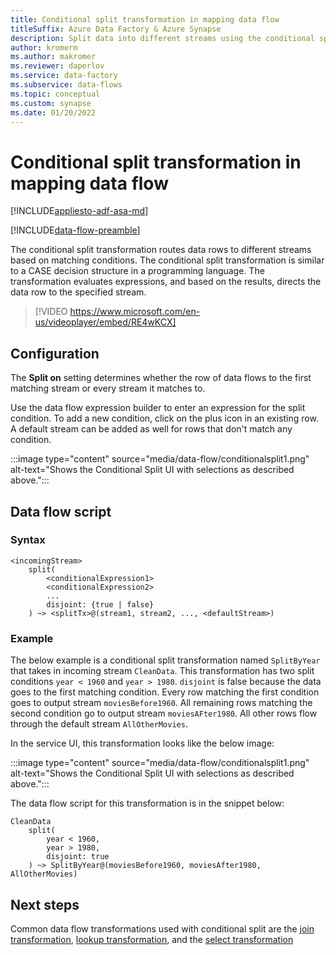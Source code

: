 ```yaml
---
title: Conditional split transformation in mapping data flow 
titleSuffix: Azure Data Factory & Azure Synapse
description: Split data into different streams using the conditional split transformation in a mapping data flow in Azure Data Factory or Synapse Analytics
author: kromerm
ms.author: makromer
ms.reviewer: daperlov
ms.service: data-factory
ms.subservice: data-flows
ms.topic: conceptual
ms.custom: synapse
ms.date: 01/20/2022
---
```


# Conditional split transformation in mapping data flow

[!INCLUDE[appliesto-adf-asa-md](includes/appliesto-adf-asa-md.md)]

[!INCLUDE[data-flow-preamble](includes/data-flow-preamble.md)]

The conditional split transformation routes data rows to different streams based on matching conditions. The conditional split transformation is similar to a CASE decision structure in a programming language. The transformation evaluates expressions, and based on the results, directs the data row to the specified stream.

> [!VIDEO https://www.microsoft.com/en-us/videoplayer/embed/RE4wKCX]

## Configuration

The **Split on** setting determines whether the row of data flows to the first matching stream or every stream it matches to.

Use the data flow expression builder to enter an expression for the split condition. To add a new condition, click on the plus icon in an existing row. A default stream can be added as well for rows that don't match any condition.

:::image type="content" source="media/data-flow/conditionalsplit1.png" alt-text="Shows the Conditional Split UI with selections as described above.":::

## Data flow script

### Syntax

```
<incomingStream>
    split(
        <conditionalExpression1>
        <conditionalExpression2>
        ...
        disjoint: {true | false}
    ) ~> <splitTx>@(stream1, stream2, ..., <defaultStream>)
```

### Example

The below example is a conditional split transformation named `SplitByYear` that takes in incoming stream `CleanData`. This transformation has two split conditions `year < 1960` and `year > 1980`. `disjoint` is false because the data goes to the first matching condition. Every row matching the first condition goes to output stream `moviesBefore1960`. All remaining rows matching the second condition go to output stream `moviesAFter1980`. All other rows flow through the default stream `AllOtherMovies`.

In the service UI, this transformation looks like the below image:

:::image type="content" source="media/data-flow/conditionalsplit1.png" alt-text="Shows the Conditional Split UI with selections as described above.":::

The data flow script for this transformation is in the snippet below:

```
CleanData
    split(
        year < 1960,
	    year > 1980,
	    disjoint: true
    ) ~> SplitByYear@(moviesBefore1960, moviesAfter1980, AllOtherMovies)
```

## Next steps

Common data flow transformations used with conditional split are the [join transformation](data-flow-join.md), [lookup transformation](data-flow-lookup.md), and the [select transformation](data-flow-select.md)

